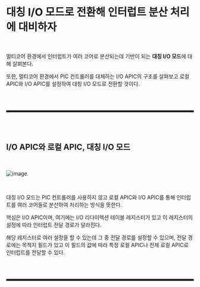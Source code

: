 # 대칭 I/O 모드로 전환해 인터럽트 분산 처리에 대비하자

<br>

멀티코어 환경에서 인터럽트가 여러 코어로 분산되는데 기반이 되는 **대칭 I/O 모드**에 대해 살펴본다.

또한, 멀티코어 환경에서 PIC 컨트롤러를 대체하는 I/O APIC의 구조를 살펴보고 로컬 APIC와 I/O APIC를 설정하여 대칭 I/O 모드로 전환할 것이다.

<br><br>
<hr style="border: 2px solid;">
<br><br>

## I/O APIC와 로컬 APIC, 대칭 I/O 모드

<br>

![image](https://user-images.githubusercontent.com/52172169/206085837-88b03fb9-6a66-415b-9518-a81421093824.png)

<br>

대칭 I/O 모드는 PIC 컨트롤러를 사용하지 않고 로컬 APIC와 I/O APIC를 통해 인터럽트를 여러 코어들로 분산하여 처리하는 방식을 뜻한다.

핵심은 I/O APIC이며, 여기에는 I/O 리다이렉션 테이블 레지스터가 있고 이 레지스터의 설정에 따라 인터럽트 전달 경로가 달라진다.

해당 레지스터로 여러 설정을 할 수 있는데 그 중 전달 경로를 설정할 수 있으며, 전달 경로에는 목적지 필드가 있고 이 필드의 값에 따라 특정 로컬 APIC나 전체 로컬 APIC로 인터럽트를 전달할 수 있다.



<br><br>
<hr style="border: 2px solid;">
<br><br>
